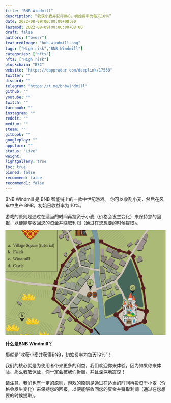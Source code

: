 ```yaml
---
title: "BNB Windmill"
description: “收获小麦并获得BNB，初始费率为每天10％”
date: 2022-08-09T00:00:00+08:00
lastmod: 2022-08-09T00:00:00+08:00
draft: false
authors: ["ovorr"]
featuredImage: "bnb-windmill.png"
tags: ["High risk","BNB Windmill"]
categories: ["nfts"]
nfts: ["High risk"]
blockchain: "BSC"
website: "https://dappradar.com/deeplink/17558"
twitter: ""
discord: ""
telegram: "https://t.me/bnbwindmill"
github: ""
youtube: ""
twitch: ""
facebook: ""
instagram: ""
reddit: ""
medium: ""
steam: ""
gitbook: ""
googleplay: ""
appstore: ""
status: "Live"
weight: 
lightgallery: true
toc: true
pinned: false
recommend: false
recommend1: false
---
```

<p>BNB Windmill 是 BNB 智能链上的一款中世纪游戏。 你可以收割小麦，然后在风车中生产 BNB，初始日收益率为 10%。</p>
<p>游戏的原则是通过在适当的时间再投资于小麦（价格会发生变化）来保持您的回报，以便能够收回您的资金并赚取利润（通过在您想要的时候提取)。</p>



![a](a.png)



**什么是BNB Windmill？**

那就是“收获小麦并获得BNB，初始费率为每天10％”！

我们的核心就是为使用者带来更多的利益，我们欢迎你来体验，因为如果你来体验，那么我敢保证，你一定会被我们折服，并且深深地震惊！



请注意，我们也有一定的原则，游戏的原则是通过在适当的时间再投资于小麦（价格会发生变化）来保持您的回报，以便能够收回您的资金并赚取利润（通过在您想要的时候提取)。